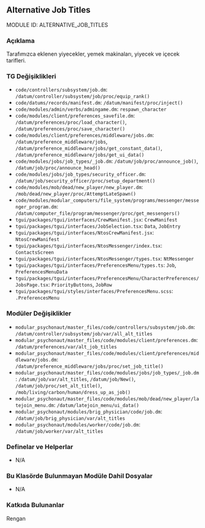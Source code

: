 ## Alternative Job Titles

MODULE ID: ALTERNATIVE_JOB_TITLES

### Açıklama

Tarafımızca eklenen yiyecekler, yemek makinaları, yiyecek ve içecek tarifleri.

### TG Değişiklikleri

- `code/controllers/subsystem/job.dm`: `/datum/controller/subsystem/job/proc/equip_rank()`
- `code/datums/records/manifest.dm`: `/datum/manifest/proc/inject()`
- `code/modules/admin/verbs/admingame.dm`: `respawn_character`
- `code/modules/client/preferences_savefile.dm`: `/datum/preferences/proc/load_character()`, `/datum/preferences/proc/save_character()`
- `code/modules/client/preferences/middleware/jobs.dm`: `/datum/preference_middleware/jobs`, `/datum/preference_middleware/jobs/get_constant_data()`, `/datum/preference_middleware/jobs/get_ui_data()`
- `code/modules/jobs/job_types/_job.dm`: `/datum/job/proc/announce_job()`, `/datum/job/proc/announce_head()`
- `code/modules/jobs/job_types/security_officer.dm`: `/datum/job/security_officer/proc/setup_department()`
- `code/modules/mob/dead/new_player/new_player.dm`: `/mob/dead/new_player/proc/AttemptLateSpawn()`
- `code/modules/modular_computers/file_system/programs/messenger/messenger_program.dm`: `/datum/computer_file/program/messenger/proc/get_messengers()`
- `tgui/packages/tgui/interfaces/CrewManifest.jsx`: `CrewManifest`
- `tgui/packages/tgui/interfaces/JobSelection.tsx`: `Data`, `JobEntry`
- `tgui/packages/tgui/interfaces/NtosCrewManifest.jsx`: `NtosCrewManifest`
- `tgui/packages/tgui/interfaces/NtosMessenger/index.tsx`: `ContactsScreen`
- `tgui/packages/tgui/interfaces/NtosMessenger/types.tsx`: `NtMessenger`
- `tgui/packages/tgui/interfaces/PreferencesMenu/types.ts`: `Job`, `PreferencesMenuData`
- `tgui/packages/tgui/interfaces/PreferencesMenu/CharacterPreferences/JobsPage.tsx`: `PriorityButtons`, `JobRow`
- `tgui/packages/tgui/styles/interfaces/PreferencesMenu.scss`: `.PreferencesMenu`

### Modüler Değişiklikler

- `modular_psychonaut/master_files/code/controllers/subsystem/job.dm`: `/datum/controller/subsystem/job/var/all_alt_titles`
- `modular_psychonaut/master_files/code/modules/client/preferences.dm`: `/datum/preferences/var/alt_job_titles`
- `modular_psychonaut/master_files/code/modules/client/preferences/middleware/jobs.dm`: `/datum/preference_middleware/jobs/proc/set_job_title()`
- `modular_psychonaut/master_files/code/modules/jobs/job_types/_job.dm`: `/datum/job/var/alt_titles`, `/datum/job/New()`, `/datum/job/proc/set_alt_title()`, `/mob/living/carbon/human/dress_up_as_job()`
- `modular_psychonaut/master_files/code/modules/mob/dead/new_player/latejoin_menu.dm`: `/datum/latejoin_menu/ui_data()`
- `modular_psychonaut/modules/brig_physician/code/job.dm`: `/datum/job/brig_physician/var/alt_titles`
- `modular_psychonaut/modules/worker/code/job.dm`: `/datum/job/worker/var/alt_titles`

### Definelar ve Helperlar

- N/A

### Bu Klasörde Bulunmayan Modüle Dahil Dosyalar

- N/A

### Katkıda Bulunanlar

Rengan
